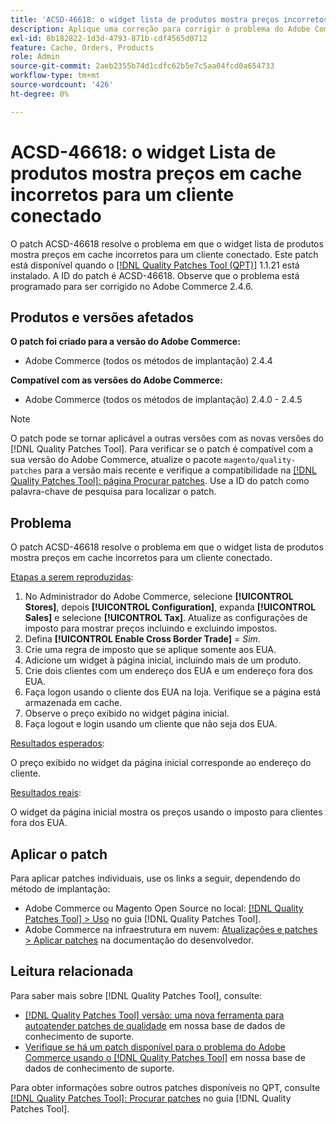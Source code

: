 ```yaml
---
title: 'ACSD-46618: o widget lista de produtos mostra preços incorretos no cache para o cliente conectado'
description: Aplique uma correção para corrigir o problema do Adobe Commerce em que o widget lista de produtos mostra preços em cache incorretos para um cliente conectado.
exl-id: 8b182822-1d3d-4793-871b-cdf4565d0712
feature: Cache, Orders, Products
role: Admin
source-git-commit: 2aeb2355b74d1cdfc62b5e7c5aa04fcd0a654733
workflow-type: tm+mt
source-wordcount: '426'
ht-degree: 0%

---
```


# ACSD-46618: o widget Lista de produtos mostra preços em cache incorretos para um cliente conectado

O patch ACSD-46618 resolve o problema em que o widget lista de produtos mostra preços em cache incorretos para um cliente conectado. Este patch está disponível quando o [[!DNL Quality Patches Tool (QPT)]](https://experienceleague.adobe.com/docs/commerce-knowledge-base/kb/announcements/commerce-announcements/magento-quality-patches-released-new-tool-to-self-serve-quality-patches.html) 1.1.21 está instalado. A ID do patch é ACSD-46618. Observe que o problema está programado para ser corrigido no Adobe Commerce 2.4.6.

## Produtos e versões afetados

**O patch foi criado para a versão do Adobe Commerce:**
* Adobe Commerce (todos os métodos de implantação) 2.4.4

**Compatível com as versões do Adobe Commerce:**
* Adobe Commerce (todos os métodos de implantação) 2.4.0 - 2.4.5

>[!NOTE]
>
>O patch pode se tornar aplicável a outras versões com as novas versões do [!DNL Quality Patches Tool]. Para verificar se o patch é compatível com a sua versão do Adobe Commerce, atualize o pacote `magento/quality-patches` para a versão mais recente e verifique a compatibilidade na [[!DNL Quality Patches Tool]: página Procurar patches](https://experienceleague.adobe.com/tools/commerce-quality-patches/index.html). Use a ID do patch como palavra-chave de pesquisa para localizar o patch.

## Problema

O patch ACSD-46618 resolve o problema em que o widget lista de produtos mostra preços em cache incorretos para um cliente conectado.

<u>Etapas a serem reproduzidas</u>:

1. No Administrador do Adobe Commerce, selecione **[!UICONTROL Stores]**, depois **[!UICONTROL Configuration]**, expanda **[!UICONTROL Sales]** e selecione **[!UICONTROL Tax]**. Atualize as configurações de imposto para mostrar preços incluindo e excluindo impostos.
1. Defina **[!UICONTROL Enable Cross Border Trade]** = _Sim_.
1. Crie uma regra de imposto que se aplique somente aos EUA.
1. Adicione um widget à página inicial, incluindo mais de um produto.
1. Crie dois clientes com um endereço dos EUA e um endereço fora dos EUA.
1. Faça logon usando o cliente dos EUA na loja. Verifique se a página está armazenada em cache.
1. Observe o preço exibido no widget página inicial.
1. Faça logout e login usando um cliente que não seja dos EUA.

<u>Resultados esperados</u>:

O preço exibido no widget da página inicial corresponde ao endereço do cliente.

<u>Resultados reais</u>:

O widget da página inicial mostra os preços usando o imposto para clientes fora dos EUA.

## Aplicar o patch

Para aplicar patches individuais, use os links a seguir, dependendo do método de implantação:

* Adobe Commerce ou Magento Open Source no local: [[!DNL Quality Patches Tool] > Uso](https://experienceleague.adobe.com/docs/commerce-operations/tools/quality-patches-tool/usage.html) no guia [!DNL Quality Patches Tool].
* Adobe Commerce na infraestrutura em nuvem: [Atualizações e patches > Aplicar patches](https://experienceleague.adobe.com/en/docs/commerce-cloud-service/user-guide/develop/upgrade/apply-patches) na documentação do desenvolvedor.

## Leitura relacionada

Para saber mais sobre [!DNL Quality Patches Tool], consulte:

* [[!DNL Quality Patches Tool] versão: uma nova ferramenta para autoatender patches de qualidade](/help/announcements/adobe-commerce-announcements/magento-quality-patches-released-new-tool-to-self-serve-quality-patches.md) em nossa base de dados de conhecimento de suporte.
* [Verifique se há um patch disponível para o problema do Adobe Commerce usando o [!DNL Quality Patches Tool]](/help/support-tools/patches-available-in-qpt-tool/check-patch-for-magento-issue-with-magento-quality-patches.md) em nossa base de dados de conhecimento de suporte.

Para obter informações sobre outros patches disponíveis no QPT, consulte [[!DNL Quality Patches Tool]: Procurar patches](https://experienceleague.adobe.com/tools/commerce-quality-patches/index.html) no guia [!DNL Quality Patches Tool].
